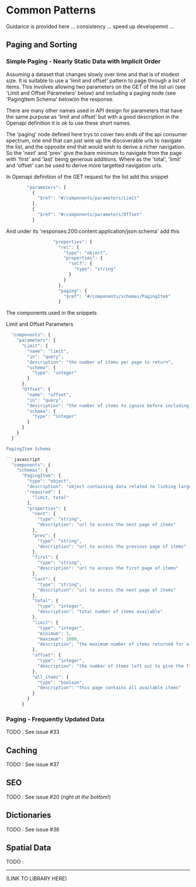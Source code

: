 # Common Patterns

Guidance is provided here ... consistency ... speed up developemnt ...

## Paging and Sorting

### Simple Paging - Nearly Static Data with Implicit Order

Assuming a dataset that changes slowly over time and that is of modest size. It is suitable to use a 'limit and offset' pattern to page through a list of items.
This involves allowing two parameters on the GET of the list uri (see 'Limit and Offset Parameters' below) and including a paging node (see 'PagingItem Schema' below)in the response.

There are many other names used in API design for parameters that have the same purpose as 'limit and offset' but with a good description in the Openapi definition it is ok to use these short names.

The 'paging' node defined here trys to cover two ends of the api consumer spectrum, one end that can just wire up the discoverable urls to navigate the list, and the opposite end that would wish to derive a richer navigation.
So the 'next' and 'prev' give the bare minimum to navigate from the page with 'first' and 'last' being generous additions. Where as the 'total', 'limit' and 'offset' can be used to derive more targetted navigation urls.


In Openapi definition of the GET request for the list add this snippet

```javascript
        "parameters": [
          {
            "$ref": "#/components/parameters/Limit"
          },
          {
            "$ref": "#/components/parameters/Offset"
          }
``` 

And under its 'responses:200:content:application/json:schema' add this

```javascript
                  "properties": {
                    "rel": {
                      "type": "object",
                      "properties": {
                        "self": {
                          "type": "string"
                        }
                      }
                    },
                    "paging": {
                      "$ref": "#/components/schemas/PagingItem"
                    }
``` 


The components used in the snippets

Limit and Offset Parameters

```javascript
  "components": {
    "parameters": {
      "Limit": {
        "name": "limit",
        "in": "query",
        "description": "the number of items per page to return",
        "schema": {
          "type": "integer"
        }
      },
      "Offset": {
        "name": "offset",
        "in": "query",
        "description": "the number of items to ignore before including the items for this page",
        "schema": {
          "type": "integer"
        }
      }
    }
  }``` 

PagingItem Schema

```javascript
  "components": {
    "schemas": {
      "PagingItem": {
        "type": "object",
        "description": "object containing data related to linking large sets of response data",
        "required": [
          "limit, total"
        ],
        "properties": {
          "next": {
            "type": "string",
            "description": "url to access the next page of items"
          },
          "prev": {
            "type": "string",
            "description": "url to access the previous page of items"
          },
          "first": {
            "type": "string",
            "description": "url to access the first page of items"
          },
          "last": {
            "type": "string",
            "description": "url to access the next page of items"
          },
          "total": {
            "type": "integer",
            "description": "total number of items available"
          },
          "limit": {
            "type": "integer",
            "minimum": 1,
            "maximum": 1000,
            "description": "the maximum number of items returned for a page"
          },
          "offset": {
            "type": "integer",
            "description": "the number of items left out to give the first item on this page"
          },
          "all_items": {
            "type": "boolean",
            "description": "this page contains all available items"
          }
        }
      }
``` 

### Paging - Frequently Updated Data

TODO : See issue #33

## Caching

TODO : See issue #37

## SEO

TODO : See issue #20 (*right at the bottom!*)

## Dictionaries 

TODO : See issue #36

## Spatial Data

TODO : 

---

(LINK TO LIBRARY HERE)